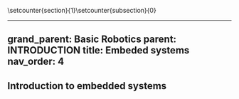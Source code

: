 \setcounter{section}{1}\setcounter{subsection}{0}

---
grand_parent: Basic Robotics
parent: INTRODUCTION
title: Embeded systems
nav_order: 4
---

 Introduction to embedded systems
--------------------------------------------------------------------------------

